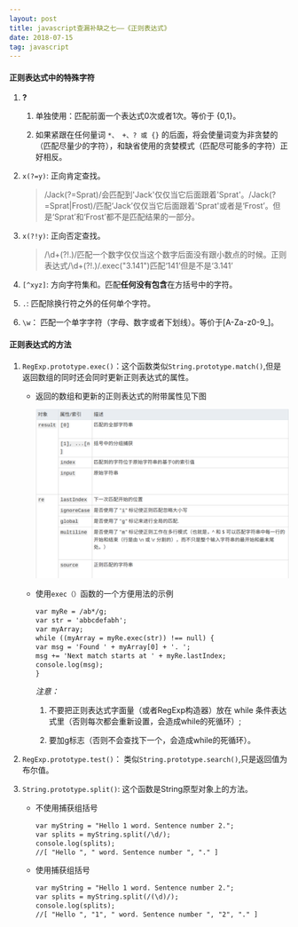 ```yaml
---
layout: post
title: javascript查漏补缺之七——《正则表达式》
date: 2018-07-15
tag: javascript
---
```




#### 正则表达式中的特殊字符

1. **?**

    1. 单独使用：匹配前面一个表达式0次或者1次。等价于 {0,1}。

    2. 如果紧跟在任何量词 `*、 +、? 或 {}` 的后面，将会使量词变为非贪婪的（匹配尽量少的字符），和缺省使用的贪婪模式（匹配尽可能多的字符）正好相反。
2. `x(?=y)`: 正向肯定查找。

    > /Jack(?=Sprat)/会匹配到'Jack'仅仅当它后面跟着'Sprat'。/Jack(?=Sprat|Frost)/匹配‘Jack’仅仅当它后面跟着'Sprat'或者是‘Frost’。但是‘Sprat’和‘Frost’都不是匹配结果的一部分。

3. `x(?!y)`: 正向否定查找。

    > /\d+(?!\.)/匹配一个数字仅仅当这个数字后面没有跟小数点的时候。正则表达式/\d+(?!\.)/.exec("3.141")匹配‘141’但是不是‘3.141’

4. `[^xyz]`: 方向字符集和。匹配**任何没有包含**在方括号中的字符。

5. `.`: 匹配除换行符之外的任何单个字符。

6. `\w`： 匹配一个单字字符（字母、数字或者下划线）。等价于[A-Za-z0-9_]。

#### 正则表达式的方法

1. `RegExp.prototype.exec()`：这个函数类似`String.prototype.match()`,但是返回数组的同时还会同时更新正则表达式的属性。

    - 返回的数组和更新的正则表达式的附带属性见下图

        ![exec()返回值](/images/js/5.png)

    - 使用`exec（）`函数的一个方便用法的示例

        ```
        var myRe = /ab*/g;
        var str = 'abbcdefabh';
        var myArray;
        while ((myArray = myRe.exec(str)) !== null) {
        var msg = 'Found ' + myArray[0] + '. ';
        msg += 'Next match starts at ' + myRe.lastIndex;
        console.log(msg);
        }
        ```

        *注意：*

        1. 不要把正则表达式字面量（或者RegExp构造器）放在 while 条件表达式里（否则每次都会重新设置，会造成while的死循环）;

        2. 要加g标志（否则不会查找下一个，会造成while的死循环）。

2. `RegExp.prototype.test()`： 类似`String.prototype.search()`,只是返回值为布尔值。

3. `String.prototype.split()`: 这个函数是String原型对象上的方法。

    - 不使用捕获组括号
        ```
        var myString = "Hello 1 word. Sentence number 2.";
        var splits = myString.split(/\d/);
        console.log(splits);
        //[ "Hello ", " word. Sentence number ", "." ]
        ```

    - 使用捕获组括号
        ```
        var myString = "Hello 1 word. Sentence number 2.";
        var splits = myString.split(/(\d)/);
        console.log(splits);
        //[ "Hello ", "1", " word. Sentence number ", "2", "." ]
        ```
